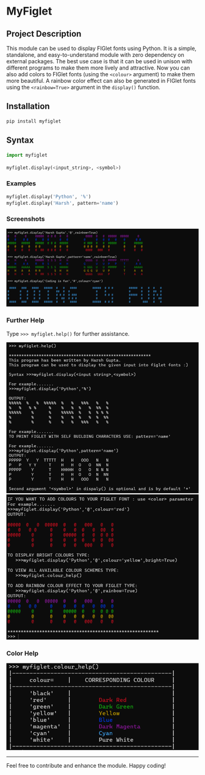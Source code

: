 # MyFiglet

## Project Description
This module can be used to display FIGlet fonts using Python. It is a simple, standalone, and easy-to-understand module with zero dependency on external packages. The best use case is that it can be used in unison with different programs to make them more lively and attractive. Now you can also add colors to FIGlet fonts (using the `<colour>` argument) to make them more beautiful. A rainbow color effect can also be generated in FIGlet fonts using the `<rainbow=True>` argument in the `display()` function.

## Installation

```python
pip install myfiglet
```


## Syntax

```python
import myfiglet

myfiglet.display(<input_string>, <symbol>)
```

### Examples

```python
myfiglet.display('Python', '%')
myfiglet.display('Harsh', pattern='name')
```

### Screenshots
![](https://github.com/2003HARSH/MyFiglet/blob/main/docs/static/1.png)

### Further Help

Type `>>> myfiglet.help()` for further assistance.

![](https://github.com/2003HARSH/MyFiglet/blob/main/docs/static/2.png)
![](https://github.com/2003HARSH/MyFiglet/blob/main/docs/static/3.png)

### Color Help
![](https://github.com/2003HARSH/MyFiglet/blob/main/docs/static/4.png)

---

Feel free to contribute and enhance the module. Happy coding!
